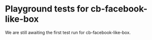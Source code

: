 # Playground tests for cb-facebook-like-box
We are still awaiting the first test run for cb-facebook-like-box.
